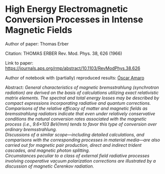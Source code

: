 # High Energy Electromagnetic Conversion Processes in Intense Magnetic Fields

Author of paper: Thomas Erber

Citation: THOMAS ERBER Rev. Mod. Phys. 38, 626 (1966)

Link to paper: https://journals.aps.org/rmp/abstract/10.1103/RevModPhys.38.626

Author of notebook with (partially) reproduced results: [Óscar Amaro](https://github.com/OsAmaro)

Abstract: _General characteristics of magnetic bremsstrahlung (synchrotron radiation) are derived on the basis of calculations utilizing exact relativistic matrix elements. The spectral and total energy losses may be described by compact expressions incorporating radiative and quantum corrections. Comparisons of the relative efficacy of matter and magnetic fields as bremsstrahlung radiators indicate that even under relatively conservative conditions the natural conversion rates associated with the magnetic process (i.e., 9.6×103 BeV/mm) tends to favor this type of conversion over ordinary bremsstrahlung.\
Discussions of a similar scope—including detailed calculations, and comparisons with the corresponding processes in material media—are also carried out for magnetic pair production, direct and indirect trident cascades, and magnetic photon splitting.\
Circumstances peculiar to a class of external field radiative processes involving cooperative vacuum polarization corrections are illustrated by a discussion of magnetic Čerenkov radiation._
